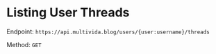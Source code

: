 # Listing User Threads

Endpoint: `https://api.multivida.blog/users/{user:username}/threads` 

Method: `GET`
